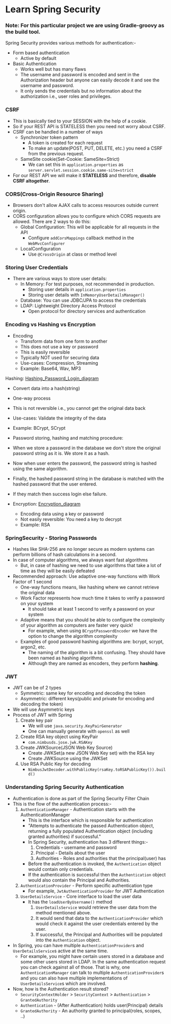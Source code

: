 # Learn Spring Security

### Note: For this particular project we are using Gradle-groovy as the build tool.

Spring Security provides various methods for authentication:-

- Form based authentication
    - Active by default
- Basic Authentication
    - Works well but has many flaws
    - The username and password is encoded and sent in the Authorization header but anyone can easily decode it and see
      the username and password.
    - It only sends the credentials but no information about the authorization i.e., user roles and privileges.

### CSRF

- This is basically tied to your SESSION with the help of a cookie.
- So if your REST API is STATELESS then you need not worry about CSRF.
- CSRF can be handled in a number of ways
    - Synchronizer token pattern
        - A token is created for each request
        - To make an update(POST, PUT, DELETE, etc.)  you need a CSRF from the previous request.
    - SameSite cookie(Set-Cookie: SameSite=Strict)
        - We can set this in `application.properties` as `server.servlet.session.cookie.same-site=strict`
- For our REST API we will make it __STATELESS__ and therefore, __disable CSRF altogether__.

### CORS(Cross-Origin Resource Sharing)

- Browsers don't allow AJAX calls to access resources outside current origin.
- CORS configuration allows you to configure which CORS requests are allowed. There are 2 ways to do this:
    - Global Configuration: This will be applicable for all requests in the API
        - Configure `addCorsMappings` callback method in the `WebMvcConfigurer`
    - LocalConfiguration
        - Use `@CrossOrigin` at class or method level

### Storing User Credentials

- There are various ways to store user details:
    - In Memory: For test purposes, not recommended in production.
        - Storing user details in `application.properties`
        - Storing user details with `InMemoryUserDetailsManager()`
    - Database: You can use JDBC/JPA to access the credentials
    - LDAP: Lightweight Directory Access Protocol
        - Open protocol for directory services and authentication

### Encoding vs Hashing vs Encryption

- Encoding
    - Transform data from one form to another
    - This does not use a key or password
    - This is easily reversible
    - Typically NOT used for securing data
    - Use-cases: Compression, Streaming
    - Example: Base64, Wav, MP3

Hashing: [Hashing_Password_Login_diagram](https://upload.wikimedia.org/wikipedia/commons/5/5e/CPT-Hashing-Password-Login.svg)

- Convert data into a hash(string)
- One-way process
- This is not reversible i.e., you cannot get the original data back
- Use-cases: Validate the integrity of the data
- Example: BCrypt, SCrypt
- Password storing, hashing and matching procedure:
- When we store a password in the database we don't store the original password string as it is. We store it as
  a hash.
- Now when user enters the password, the password string is hashed using the same algorithm.
- Finally, the hashed password string in the database is matched with the hashed password that the user entered.
- If they match then success login else failure.

- Encryption: [Encryption_diagram](https://upload.wikimedia.org/wikipedia/commons/7/70/Public_key_encryption_keys.svg)
    - Encoding data using a key or password
    - Not easily reversible: You need a key to decrypt
    - Example: RSA

### SpringSecurity - Storing Passwords

- Hashes like SHA-256 are no longer secure as modern systems can perform billions of hash calculations in a second.
- In case of computer algorithms, we always want fast algorithms
    - But, in case of hashing we need to use algorithms that take a lot of time as they will be easily defeated
- Recommended approach: Use adaptive one-way functions with Work Factor of 1 second
    - One-way functions means, like hashing where we cannot retrieve the original data
    - Work Factor represents how much time it takes to verify a password on your system
        - It should take at least 1 second to verify a password on your system
    - Adaptive means that you should be able to configure the complexity of your algorithm as computers are faster very
      quick!
        - For example, when using `BCryptPasswordEncoder` we have the option to change the algorithm complexity
    - Examples of good password hashing algorithms are: bcrypt, scrypt, argon2, etc.
        - The naming of the algorithm is a bit confusing. They should have been named as hashing algorithms.
        - Although they are named as encoders, they perform __hashing__.

### JWT

- JWT can be of 2 types
    - Symmetric: same key for encoding and decoding the token
    - Asymmetric: different keys(public and private for encoding and decoding the token)
- We will use Asymmetric keys
- Process of JWT with Spring
    1. Create key pair
        - We will use `java.security.KeyPairGenerator`
        - One can manually generate with `openssl` as well
    2. Create RSA key object using KeyPair
        - `com.nimbusds.jose.jwk.RSAKey`
    3. Create JWKSource(JSON Web Key Source)
        - Create JWKSet(a new JSON Web Key set) with the RSA key
        - Create JWKSource using the JWKSet
    4. Use RSA Public Key for decoding
        - `NimbusJwtDecoder.withPublicKey(rsaKey.toRSAPublicKey()).build()`

### Understanding Spring Security Authentication

- Authentication is done as part of the Spring Security Filter Chain
- This is the flow of the authentication process:-
    1. `AuthenticationManager` - Authentication starts with the AuthenticationManager
        - This is the interface which is responsible for authentication
        - "Attempts to authenticate the passed Authentication object, returning a fully populated Authentication
          object (including granted authorities) if successful."
        - In Spring Security, authentication has 3 different things:-
            1. Credentials - username and password
            2. Principal - Details about the user
            3. Authorities - Roles and authorities that the principal(user) has
        - Before the authentication is invoked, the `Authentication` object would contain only credentials.
        - If the authentication is successful then the `Authentication` object would also contain the Principal and
          Authorities.
    2. `AuthenticationProvider` - Perform specific authentication type
        - For example, `JwtAuthenticationProvider` for JWT Authentication
    3. `UserDetailsService` - Core interface to load the user data
        - It has the `loadUserByUsername()` method
            1. `UserDetailsService` would retrieve the user data from the method mentioned above.
            2. It would send that data to the `AuthenticationProvider` which would check it against the user credentials
               entered by the user.
            3. If successful, the Principal and Authorities will be populated into the `Authentication` object.
- In Spring, you can have multiple `AuthenticationProvider`s and `UserDetailsService`s active at the same time.
    - For example, you might have certain users stored in a database and some other users stored in LDAP. In the same
      authentication request you can check against all of those. That is why, one `AuthenticationManager` can talk to
      multiple `AuthenticationProvider`s and you can also have multiple implementations of `UserDetailsService`s which
      are involved.
- Now, how is the Authentication result stored?
    - `SecurityContextHolder` > `SecurityContext` > `Authentication` > `GrantedAuthority`
    - `Authentication` - (After Authentication) holds user(Principal) details
    - `GrantedAuthority` - An authority granted to principal(roles, scopes, ..)